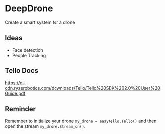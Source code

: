 # DeepDrone
Create a smart system for a drone 

## Ideas

- Face detection
- People Tracking

## Tello Docs
https://dl-cdn.ryzerobotics.com/downloads/Tello/Tello%20SDK%202.0%20User%20Guide.pdf

## Reminder
Remember to initialize your drone `my_drone = easytello.Tello()` and then open the stream 
`my_drone.Stream_on()`.
